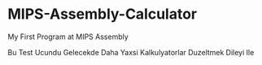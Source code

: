 # MIPS-Assembly-Calculator
My First Program at MIPS Assembly

Bu Test Ucundu Gelecekde Daha Yaxsi Kalkulyatorlar Duzeltmek Dileyi Ile
